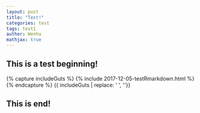 ```yaml
---
layout: post
title: "Test!"
categories: test
tags: test1
author: Wenhu
mathjax: true
---
```


## This is a test beginning!

{% capture includeGuts %}
{% include 2017-12-05-testRmarkdown.html %}
{% endcapture %}
{{ includeGuts | replace: '    ', ''}}

## This is end!
